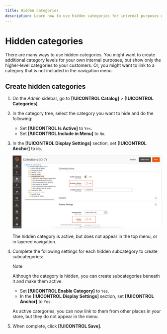 ```yaml
---
title: Hidden categories
description: Learn how to use hidden categories for internal purposes or to link to a category that is not included in the navigation menu.
---
```

# Hidden categories

There are many ways to use hidden categories. You might want to create additional category levels for your own internal purposes, but show only the higher-level categories to your customers. Or, you might want to link to a category that is not included in the navigation menu.

## Create hidden categories

1. On the _Admin_ sidebar, go to **[!UICONTROL Catalog]** > **[!UICONTROL Categories]**.

1. In the category tree, select the category you want to hide and do the following:

   - Set **[!UICONTROL Is Active]** to `Yes`.
   - Set **[!UICONTROL Include in Menu]** to `No`.

1. In the **[!UICONTROL Display Settings]** section, set **[!UICONTROL Anchor]** to `No`.

   ![Hidden category](./assets/hidden-categories.png)<!-- zoom -->

   The hidden category is active, but does not appear in the top menu, or in layered navigation.

1. Complete the following settings for each hidden subcategory to create subcategories:

   >[!NOTE]
   >
   >Although the category is hidden, you can create subcategories beneath it and make them active.

   - Set **[!UICONTROL Enable Category]** to `Yes`.
   - In the **[!UICONTROL Display Settings]** section, set **[!UICONTROL Anchor]** to `Yes`.

   As active categories, you can now link to them from other places in your store, but they do not appear in the menu.

1. When complete, click **[!UICONTROL Save]**.
